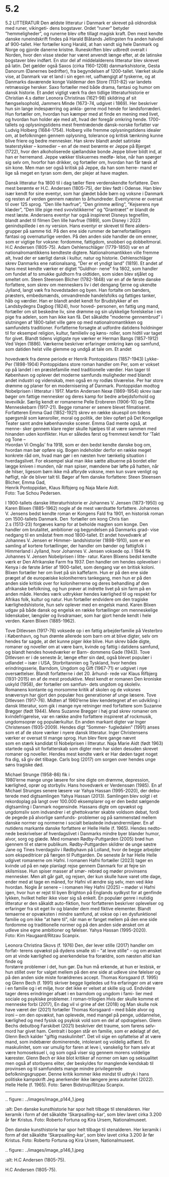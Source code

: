 # 5.2

5.2 
LITTERATUR
Den ældste litteratur i Danmark er skrevet på oldnordisk med runer, vikingeti-
dens bogstaver. Ordet ”runer” betyder ”hemmeligheder”, og runerne blev ofte 
tillagt	 magisk	 kraft.	 Den	 mest	 kendte	 danske	 runeindskrift	 findes	 på	 Harald	
Blåtands Jellingsten fra anden halvdel af 900-tallet. Her fortæller kong Harald, 
at han vandt sig hele Danmark og Norge og gjorde danerne kristne. Runeskriften 
blev udbredt overalt i Norden, hvor den visse steder har været anvendt længe 
efter, at de latinske bogstaver blev indført.
En stor del af middelalderens litteratur blev skrevet på latin. Det gælder også 
Saxos (cirka 1160-1208) danmarkshistorie, Gesta Danorum (Danernes bedrifter), 
fra begyndelsen af 1200-tallet. Værket skulle vise, at Danmark var et land i sin 
egen ret, uafhængigt af tyskerne, og at Danmarks daværende konge Valdemar 
den Store (1131-82) var landets retmæssige hersker. Saxo fortæller med både 
drama, fantasi og humor om dansk historie.
Et andet vigtigt værk fra den tidlige litteraturhistorie er Christian 4.s datter 
Leonora Christinas (1621-98) skildring af sit fængselsophold, Jammers Minde 
(1673-74, udgivet i 1869). Her beskriver hun sin lange indespærring og ankla-
gerne mod hende for landsforræderi. Hun fortæller om, hvordan hun kæmper 
med	at	finde	en	mening	med	livet,	og	hvordan	hun	holder	øje	med	alt,	hvad	der	
foregår omkring hende.
1700-tallets og oplysningstidens mest fremtrædende dansk-norske forfatter 
var Ludvig Holberg (1684-1754). Holberg ville fremme oplysningstidens idealer 
om, at befolkningen gennem oplysning, tolerance og kritisk tænkning kunne 
blive friere og bedre mennesker.
Han skrev blandt andet satiriske teaterstykker – komedier – en af de mest 
berømte er Jeppe på Bjerget (1722), hvor den alkoholiserede sjællandske bonde 
Jeppe bliver bildt ind, at han er herremand. Jeppe vækker tilskuernes medfø-
lelse, når han spørger sig selv om, hvorfor han drikker, og fortæller om, hvordan 
han får tæsk af sin kone. Men man ser også kritisk på Jeppe, da han som herre-
mand er lige så meget en tyran som dem, der plejer at have magten. 
 
 Dansk litteratur fra 1800 til i dag 
tæller	flere	verdenskendte	forfattere.	
Den mest berømte er H.C. Andersen 
(1805-75), der blev født i Odense. Han 
blev især kendt for sine eventyr, som 
har glædet både børn og voksne i 
Danmark og resten af verden gennem 
næsten to århundreder. Eventyrerne 
er oversat til over 125 sprog. ”Den 
lille havfrue”, ”Den grimme ælling”, 
”Kejserens nye klæder”, ”Den lille pige 
med svovlstikkerne” og ”Grantræet” 
er blandt de mest læste. Andersens 
eventyr har også inspireret Disneys 
tegnefilm,	blandt	andet	til	filmen	Den	
lille havfrue (1989), som Disney i 2023 
genindspillede i en ny version.
Hans	eventyr	er	skrevet	til	flere	alders-
grupper på samme tid. På den ene 
side rummer de børnefortællingers 
fantasi og overnaturlige verden. På 
den anden side handler de om emner, 
som er vigtige for voksne: fordomme, 
fattigdom, snobberi og dobbeltmoral.
H.C Andersen (1805-75).
Adam Oehlenschläger (1779-1850) var en af nationalromantikkens kendteste 
digtere. Nationalromantikken ville fremme alt, hvad der er særligt dansk i kultur, 
natur og historie. Oehlenschläger skrev Danmarks ene nationalsang, ”Der er et 
yndigt land” (1819). Et andet af hans mest kendte værker er digtet ”Guldhor-
nene” fra 1802, som handler om fundet af to smukke guldhorn fra oldtiden, som 
siden blev stjålet og smeltet om. 
Steen Steensen Blicher (1782-1848) var en af de første danske forfattere, som 
skrev om menneskers liv i det dengang fjerne og ukendte Jylland, langt væk 
fra hovedstaden og byen. Han fortalte om bønders, præsters, embedsmænds, 
omvandrende handelsfolks og fattiges tanker, håb og værdier. Han er blandt 
andet kendt for Brudstykker af en Landsbydegns Dagbog (1824), hvor hoved-
personen, en fattig ung mand, fortæller om sit beskedne liv, sine drømme og sin 
ulykkelige forelskelse i en pige fra adelen, som han ikke kan få. 
Det såkaldte ”moderne gennembrud” i slutningen af 1800-tallet ville gøre op 
med nationalromantikken og samfundets traditioner. Forfatterne forsøgte at 
udfordre datidens holdninger til for eksempel religion, kultur, familieliv og køns-
roller, som hidtil var taget for givet. Blandt tidens vigtigste nye værker er Herman 
Bangs (1857-1912) Ved Vejen (1886). Værkerne beskriver erfaringer omkring 
køn og samfund, som datiden helst ville glemme og undgå at tale om. Et andet 
 
 hovedværk fra denne periode er Henrik Pontoppidans (1857-1943) Lykke-Per 
(1898-1904) Pontoppidans store roman handler om Per, som er vokset op på 
landet i en præstefamilie med traditionelle værdier.
Han tager til København og oplever det moderne samfunds muligheder med 
blandt andet industri og videnskab, men også en ny rodløs tilværelse. Per har 
store drømme og planer for en modernisering af Danmark. Pontoppidan modtog 
Nobelprisen i litteratur i 1917.
Martin Andersen Nexø (1869-1954) skrev især bøger om fattige mennesker og 
deres kamp for bedre arbejdsforhold og levevilkår. Særlig kendt er romanerne 
Pelle Erobreren (1906-10) og Ditte Menneskebarn (1917-21). Begge romaner er 
senere	blevet	filmatiseret.	
Forfatteren Emma Gad (1852-1921) skrev en række skuespil om tidens 
spørgsmål som kønsroller, moral og politik, der blev opført på Det Kongelige 
Teater samt andre københavnske scener. Emma Gad mente også, at menne-
sker gennem klare regler skulle hjælpes til at være sammen med hinanden 
uden	konflikter.	Hun	er	således	først	og	fremmest	kendt	for	’Takt	og	Tone	–	
Hvordan Vi Omgås’ fra 1918, som er den bedst kendte danske bog om, hvordan 
man bør opføre sig. Bogen indeholder derfor en række meget konkrete råd om, 
hvad man gør i en næsten hver tænkelig situation i hverdagslivet. For eksempel 
skal man ikke sætte albuerne på bordet eller lægge kniven i munden, når man 
spiser, mændene bør løfte på hatten, når de hilser, ligesom børn ikke må afbryde 
voksne,	men	kun	svare	venligt	og	høfligt,	når	de	bliver	talt	til.
Bøger af fem danske forfattere: Steen Steensen Blicher, Emma Gad,  
Henrik Pontoppidan, Klaus Rifbjerg og Naja Marie Aidt.  
Foto: Tue Schou Pedersen.
 
 I 1900-tallets danske litteraturhistorie 
er Johannes V. Jensen (1873-1950) og 
Karen Blixen (1885-1962) nogle af de 
mest værdsatte forfattere. Johannes 
V. Jensens bedst kendte roman er 
Kongens Fald fra 1901, en historisk 
roman om 1500-tallets Danmark. 
Den  fortæller	 om	 kong	 Chris	tian	
2.s (1513-23) forgæves kamp for 
at beholde magten som konge. Den 
handler om brutalitet, ambitioner 
og begyndelsen på Danmarks grad-
vise nedgang til en småstat frem 
mod 1800-tallet. Et andet hovedværk 
af Johannes V. Jensen er Himmer-
landshistorier (1898-1910), som er 
en samling af kortere fortællinger, 
der handler om bønder og fattigfolk i 
Himmerland i Jylland, hvor Johannes 
V.	 Jensen	 voksede	 op.	 I	 1944	 fik	
Johannes V. Jensen Nobelprisen i litte-
ratur. 
Karen Blixens bedst kendte værk er Den Afrikanske Farm fra 1937. Den handler 
om hendes oplevelser i Kenya i de første årtier af 1900-tallet, som dengang var 
en	britisk	koloni.	Blixen	fortæller	her	om	livet	på	sin	kaffefarm.	Hun	er	på	den	
ene side præget af de europæiske koloniherrers tankegang, men hun er på den 
anden side kritisk over for koloniherrerne og deres behandling af den afrikanske 
befolkning, og hun prøver at indrette livet på sin farm på en anden måde. Hendes 
værk udtrykker hendes kærlighed til og respekt for Afrikas folk, kultur og natur. 
Hun fortæller endvidere om den tragiske kærlighedshistorie, hun selv oplever 
med en engelsk mand. Karen Blixen udgav på både dansk og engelsk en række 
fortællinger om menneskelige lidenskaber, længsler og livsdramaer, som har 
gjort hende kendt i hele verden.
Karen Blixen (1885-1962).
 
 Tove Ditlevsen (1917-76) voksede op i 
en fattig arbejderfamilie på Vesterbro 
i København, og hun drømte allerede 
som barn om at blive digter, selv om 
hendes far sagde, at det kunne piger 
ikke blive. Hun skrev både digte, 
romaner og noveller om at være barn, 
kvinde og fattig i datidens samfund, og 
blandt hendes hovedværker er Barn-
dommens Gade (1943). Tove Ditlevsen 
er i de seneste år, længe efter sin død, 
også blevet populær i udlandet – især i 
USA, Storbritannien og Tyskland, hvor 
hendes erindringsserie, Barndom, 
Ungdom og Gift (1967-71) er udgivet 
i nye oversættelser. 
Blandt forfatterne i det 20. århund-
rede var Klaus Rifbjerg (1931-2015) 
en af de mest produktive. Mest kendt 
er romanen Den kroniske uskyld 
(1958), der fortæller om samfun-
dets ungdom og skoleliv. Romanens 
kontante og morsomme kritik af 
skolen og de voksnes snæversyn har 
gjort den populær hos generationer af 
unge læsere.
Tove Ditlevsen (1917-76).
Midten af 1960’erne blev kendetegnet af en udvikling i dansk litteratur, som gik 
i mange nye retninger med forfattere som Suzanne Brøgger (født 1944). Mens 
Suzanne Brøgger i høj grad skrev romaner om kvindefrigørelse, var en række 
andre forfattere inspireret af rockmusik, ungdomsoprør og populærkultur. En 
anden markant digter var Inger Christensen (1935-2009). Hendes digt ”Sommer-
fugledalen” (1991) anses som et af de store værker i nyere dansk litteratur. Inger 
Christensens	værker	er	oversat	til	mange	sprog.	Hun	blev	flere	gange	nævnt	
som en stærk kandidat til Nobelprisen i litteratur. 
Naja Marie Aidt (født 1963) startede også sit forfatterskab som digter men har 
siden desuden skrevet romaner og noveller. Hendes mest kendte værk er Har 
døden taget noget fra dig, så giv det tilbage. Carls bog (2017) om sorgen over 
hendes unge søns tragiske død. 
 
 Michael	 Strunge	 (1958-86)	 fik	 i	
1980’erne mange unge læsere 
for 
sine 
digte 
om 
drømme, 
depression, kærlighed, oprør og 
storbyliv. Hans hovedværk er 
Verdenssøn (1985). En af Michael 
Strunges senere læsere var Yahya 
Hassan (1995-2020), der debu-
terede med digtsamlingen Yahya 
Hassan (2013). Samlingen blev 
solgt i et rekordoplag på langt 
over 100.000 eksemplarer og er 
den bedst sælgende digtsamling 
i Danmark nogensinde. Hassans 
digte om opvækst og ungdomsliv 
som indvandrer i et ghettokvarter 
skabte voldsom debat, fordi de 
pegede på alvorlige samfunds-
problemer og på sammenstød 
mellem 
danske 
normer 
og 
normerne i socialt belastede 
indvandrermiljøer.
En af nutidens markante danske forfattere er Helle Helle (f. 1965). Hendes nedto-
nede beskrivelser af hverdagslivet i Danmarks mindre byer blander humor, 
alvor, sorg og glæde. Med romanen Rødby-Puttgarden (2005) brød hun igennem 
til et større publikum. Rødby-Puttgarden skildrer de unge søstre Jane og Tines 
hverdagsliv i Rødbyhavn på Lolland, hvor de begge arbejder som ekspeditricer 
på færgen til Puttgarden. De seneste år har Helle Helle udgivet romanerne om 
Hafni. I romanen Hafni fortæller (2023) tager en kvinde ud på en nøje planlagt 
rejse gennem Danmark for at fejre sin skilsmisse. Hun spiser masser af smør-
rebrød og møder provinsens mennesker. Men alt går galt, og rejsen, der kun 
skulle have varet otte dage, ender med at tage en måned, for Hafni vil ændre 
sig selv, men ved ikke hvordan. Nogle år senere – i romanen Hey Hafni (2025) – 
møder vi Hafni igen, hvor hun er rejst til byen Brighton på Englands sydkyst for 
at	genfinde	lykken,	hvilket	heller	ikke	viser	sig	så	enkelt.	
En	populær	genre	i	nutidig	litteratur	er	den	såkaldt	auto-fiktion,	hvor	forfatteren	
beskriver	oplevelser	og	erfaringer	fra	sit	eget	liv	og	blander	dem	med	fiktive	
elementer. Blandt temaerne er opvæksten i mindre samfund, at vokse op i en 
dysfunktionel familie og om ikke "at høre til", når man er fanget mellem på den 
ene side fordomme og traditionelle normer og på den anden side ønsket om at 
udleve sine egne ambitioner og følelser. 
Yahya Hassan (1995-2020).  
Foto: Kim Haugaard/Ritzau Scanpix.
 
 Leonora Christina Skovs (f. 1976) Den, der lever stille (2017) handler om forfat-
terens opvækst på dydens smalle sti – "at leve stille" – og om ønsket om at 
vinde	kærlighed	og	anerkendelse	fra	forældre,	som	næsten	altid	kan	finde	og	
forstørre problemer i det, hun gør. Da hun må erkende, at hun er lesbisk, er hun 
stillet over for valget mellem på den ene side at udleve sine følelser og på den 
anden side miste forældrenes accept.
Thomas Korsgaard (f. 1995) og Glenn Bech (f. 1991) skriver begge ligeledes ud 
fra erfaringer om at være i en familie og i et miljø, hvor det ikke er velset at skille 
sig ud. Endvidere tager deres erindringer afsæt i en barndom og ungdom i fami-
lier med sociale og psykiske problemer. I roman-trilogien Hvis der skulle komme 
et menneske forbi (2017), En dag vil vi grine af det (2018) og Man skulle nok have 
været der (2021) fortæller Thomas Korsgaard – med både alvor og ironi – om 
den opvækst, han oplevede, med mangel på penge, uddannelse, kærlighed og 
med fysisk og psykisk vold som en del af opdragelsen. 
Glenn Bechs debutbog Farskibet (2021) beskriver det traume, som farens selv-
mord har givet ham. Centralt i bogen står en familie, som er ødelagt af det, Glenn 
Bech kalder "giftig maskulinitet". Det vil sige en opfattelse af at være mand, som 
indebærer dominerende, intolerant og voldelig adfærd. En maskulinitet, som 
var umulig for faren at leve i, vanskelig for ham selv at være homoseksuel i, 
og som også viser sig gennem morens voldelige kærester. Glenn Bech er ikke 
blot kritiker af normer om køn og seksualitet men også af storbyens eliter, 
der beskyldes for manglende kendskab til provinsen og til samfundets mange 
mindre privilegerede befolkningsgrupper. Denne kritik kommer ikke mindst til 
udtryk i hans politiske kampskrift Jeg anerkender ikke længere jeres autoritet 
(2022).
Helle Helle (f. 1965). Foto: Søren Bidstrup/Ritzau Scanpix.
 
 ---

<!-- Figures extracted from nearby pages -->

.. figure:: ../images/image_p144_1.jpeg

   :alt: Den danske kunsthistorie har spor helt tilbage til stenalderen. Her keramik i form af det såkaldte 'Skarpsalling-kar', som blev lavet cirka 3.200 år før Kristus. Foto: Roberto Fortuna og Kira Ursem, Nationalmuseet.

   Den danske kunsthistorie har spor helt tilbage til stenalderen. Her keramik i form af det såkaldte 'Skarpsalling-kar', som blev lavet cirka 3.200 år før Kristus. Foto: Roberto Fortuna og Kira Ursem, Nationalmuseet.

.. figure:: ../images/image_p146_1.jpeg

   :alt: H.C Andersen (1805-75).

   H.C Andersen (1805-75).
